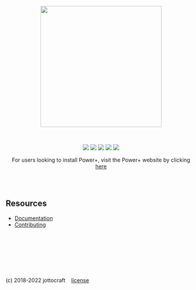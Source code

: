 <p align="center">
  <img width="320" src="https://i.imgur.com/upFXZF4.png" />
</p>

<br />

<p align="center">
  <a href="https://github.com/jottocraft/dtps/releases/latest"><img src="https://img.shields.io/github/release/jottocraft/dtps.svg" /></a>
  <a href="https://powerplus.app"><img src="https://img.shields.io/website/https/powerplus.app.svg?label=server%20status" /></a>
  <a href="https://github.com/jottocraft/dtps/actions?query=workflow%3Adeploy"><img src="https://github.com/jottocraft/dtps/workflows/deploy/badge.svg" /></a>
  <a href="https://github.com/jottocraft/dtps/actions?query=workflow%3Adev"><img src="https://github.com/jottocraft/dtps/workflows/dev/badge.svg" /></a>
  <a href="https://powerplus.app/docs"><img src="http://inch-ci.org/github/jottocraft/dtps.svg?branch=main&style=shields" /></a>
</p>

<p align="center">
For users looking to install Power+, visit the Power+ website by clicking <a href="https://powerplus.app/?install=true">here</a>
</p>

<br /><br />

## Resources

- [Documentation](https://powerplus.app/docs/)
- [Contributing](CONTRIBUTING.md)

<br /><br /><br /><br /><br /><br />

(c) 2018-2022 jottocraft &nbsp;&nbsp; [license](https://github.com/jottocraft/dtps/blob/main/LICENSE)
